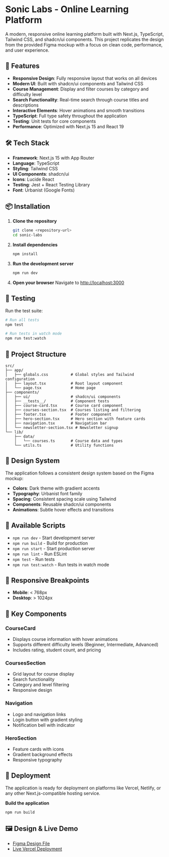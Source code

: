 # Sonic Labs - Online Learning Platform

A modern, responsive online learning platform built with Next.js, TypeScript, Tailwind CSS, and shadcn/ui components. This project replicates the design from the provided Figma mockup with a focus on clean code, performance, and user experience.

## 🚀 Features

- **Responsive Design**: Fully responsive layout that works on all devices
- **Modern UI**: Built with shadcn/ui components and Tailwind CSS
- **Course Management**: Display and filter courses by category and difficulty level
- **Search Functionality**: Real-time search through course titles and descriptions
- **Interactive Elements**: Hover animations and smooth transitions
- **TypeScript**: Full type safety throughout the application
- **Testing**: Unit tests for core components
- **Performance**: Optimized with Next.js 15 and React 19

## 🛠️ Tech Stack

- **Framework**: Next.js 15 with App Router
- **Language**: TypeScript
- **Styling**: Tailwind CSS
- **UI Components**: shadcn/ui
- **Icons**: Lucide React
- **Testing**: Jest + React Testing Library
- **Font**: Urbanist (Google Fonts)

## 📦 Installation

1. **Clone the repository**

   ```bash
   git clone <repository-url>
   cd sonic-labs
   ```

2. **Install dependencies**

   ```bash
   npm install
   ```

3. **Run the development server**

   ```bash
   npm run dev
   ```

4. **Open your browser**
   Navigate to [http://localhost:3000](http://localhost:3000)

## 🧪 Testing

Run the test suite:

```bash
# Run all tests
npm test

# Run tests in watch mode
npm run test:watch
```

## 📁 Project Structure

```
src/
├── app/
│   ├── globals.css          # Global styles and Tailwind configuration
│   ├── layout.tsx           # Root layout component
│   └── page.tsx             # Home page
├── components/
│   ├── ui/                  # shadcn/ui components
│   ├── __tests__/           # Component tests
│   ├── course-card.tsx      # Course card component
│   ├── courses-section.tsx  # Courses listing and filtering
│   ├── footer.tsx           # Footer component
│   ├── hero-section.tsx     # Hero section with feature cards
│   ├── navigation.tsx       # Navigation bar
│   └── newsletter-section.tsx # Newsletter signup
└── lib/
    ├── data/
    │   └── courses.ts       # Course data and types
    └── utils.ts             # Utility functions
```

## 🎨 Design System

The application follows a consistent design system based on the Figma mockup:

- **Colors**: Dark theme with gradient accents
- **Typography**: Urbanist font family
- **Spacing**: Consistent spacing scale using Tailwind
- **Components**: Reusable shadcn/ui components
- **Animations**: Subtle hover effects and transitions

## 🔧 Available Scripts

- `npm run dev` - Start development server
- `npm run build` - Build for production
- `npm run start` - Start production server
- `npm run lint` - Run ESLint
- `npm test` - Run tests
- `npm run test:watch` - Run tests in watch mode

## 📱 Responsive Breakpoints

- **Mobile**: < 768px
- **Desktop**: > 1024px

## 🎯 Key Components

### CourseCard

- Displays course information with hover animations
- Supports different difficulty levels (Beginner, Intermediate, Advanced)
- Includes rating, student count, and pricing

### CoursesSection

- Grid layout for course display
- Search functionality
- Category and level filtering
- Responsive design

### Navigation

- Logo and navigation links
- Login button with gradient styling
- Notification bell with indicator

### HeroSection

- Feature cards with icons
- Gradient background effects
- Responsive typography

## 🚀 Deployment

The application is ready for deployment on platforms like Vercel, Netlify, or any other Next.js-compatible hosting service.

**Build the application**

   ```bash
   npm run build
   ```

## 🖼️ Design & Live Demo

- [Figma Design File](https://www.figma.com/design/TKRHNmJTAsyEU2WvtHMEeG/Sonic-Labs-assignment)
- [Live Vercel Deployment](https://sonic-labs-one.vercel.app)
